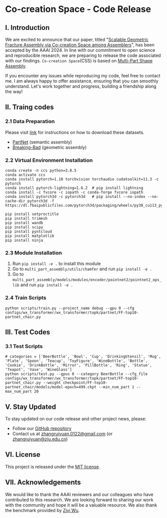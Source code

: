 # Co-creation Space - Code Release

## I. Introduction

We are excited to announce that our paper, titled "[Scalable Geometric Fracture Assembly via Co-creation Space among Assemblers](https://arxiv.org/abs/2312.12340)", has been accepted by the AAAI 2024. In line with our commitment to open science and reproducible research, we are preparing to release the code associated with our findings. `Co-creation Space`(CSS) is based on [Multi-Part Shape Assembly](https://github.com/Wuziyi616/multi_part_assembly).

If you encounter any issues while reproducing my code, feel free to contact me. I am always happy to offer assistance, ensuring that you can smoothly understand. Let's work together and progress, building a friendship along the way! 

## II. Traing codes

### 2.1 Data Preparation

Please visit [link](https://github.com/Wuziyi616/multi_part_assembly/blob/master/docs/install.md#data-preparation) for instructions on how to download these datasets.

-   [PartNet](https://partnet.cs.stanford.edu/) (semantic assembly)
-   [Breaking-Bad](https://breaking-bad-dataset.github.io/) (geometric assembly)


### 2.2 Virtual Environment Installation
```shell
conda create -n ccs python=3.8.5
conda activate ccs
conda install pytorch=1.10 torchvision torchaudio cudatoolkit=11.3 -c pytorch
conda install pytorch-lightning=1.6.2  # pip install lightning
conda install -c fvcore -c iopath -c conda-forge fvcore iopath
conda install pytorch3d -c pytorch3d   # pip install --no-index --no-cache-dir pytorch3d -f https://dl.fbaipublicfiles.com/pytorch3d/packaging/wheels/py38_cu113_pyt1110/download.html

pip install setproctitle
pip install trimesh
pip install wandb
pip install scipy
pip install pyntcloud
pip install matplotlib
pip install ninja
```


### 2.3 Module Installation

1. Run `pip install -e .` to install this module
2. Go to `multi_part_assembly/utils/chamfer` and run `pip install -e .`
3. Go to `multi_part_assembly/models/modules/encoder/pointnet2/pointnet2_ops_lib` and run `pip install -e .`


### 2.4 Train Scripts
```shell
python scripts/train.py --project_name debug --gpu 0 --cfg configs/wx_transformer/wx_transformer/topk/partnet/FF-top10-partnet_chair.py
```

## III. Test Codes

### 3.1 Test Scripts
```shell
# categories = ['BeerBottle', 'Bowl', 'Cup', 'DrinkingUtensil', 'Mug', 'Plate', 'Spoon', 'Teacup', 'ToyFigure', 'WineBottle', 'Bottle', 'Cookie', 'DrinkBottle', 'Mirror', 'PillBottle', 'Ring', 'Statue', 'Teapot', 'Vase', 'WineGlass']
python scripts/test.py --gpus 0 --category BeerBottle --cfg_file configs/wx_transformer/wx_transformer/topk/partnet/FF-top10-partnet_chair.py --weight checkpoint/FF-top10-partnet_chair/models/model-epoch=499.ckpt --min_num_part 1 --max_num_part 20

```

## V. Stay Updated

To stay updated on our code release and other project news, please:

- Follow our [GitHub repository](#)
- Contact us at zhangruiyuan.0122@gmail.com (or zhangruiyuan@zju.edu.cn)

## VI. License

This project is released under the [MIT license](LICENSE).

## VII. Acknowledgements

We would like to thank the AAAI reviewers and our colleagues who have contributed to this research. We are looking forward to sharing our work with the community and hope it will be a valuable resource. We also thank the benchmark provided by [Ziyi Wu](https://github.com/Wuziyi616).
